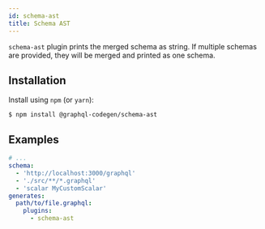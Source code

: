 ```yaml
---
id: schema-ast
title: Schema AST
---
```


`schema-ast` plugin prints the merged schema as string. If multiple schemas are provided, they will be merged and printed as one schema.

## Installation

Install using `npm` (or `yarn`):

    $ npm install @graphql-codegen/schema-ast

## Examples

```yaml
# ...
schema:
  - 'http://localhost:3000/graphql'
  - './src/**/*.graphql'
  - 'scalar MyCustomScalar'
generates:
  path/to/file.graphql:
    plugins:
      - schema-ast
```
